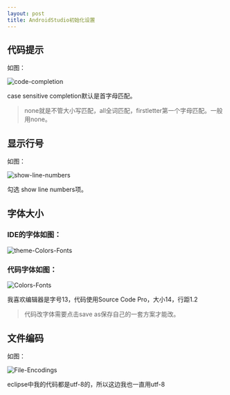 ```yaml
---
layout: post
title: AndroidStudio初始化设置
---
```


## 代码提示

如图：

![code-completion](https://raw.githubusercontent.com/Kyson/Kyson.github.io/master/images/post_img/AndroidStudio%E5%88%9D%E5%A7%8B%E5%8C%96%E8%AE%BE%E7%BD%AE/code-completion.jpg)

case sensitive completion默认是首字母匹配。

> none就是不管大小写匹配，all全词匹配，firstletter第一个字母匹配。一般用none。

## 显示行号

如图：

![show-line-numbers](https://raw.githubusercontent.com/Kyson/Kyson.github.io/master/images/post_img/AndroidStudio%E5%88%9D%E5%A7%8B%E5%8C%96%E8%AE%BE%E7%BD%AE/show-line-numbers.jpg)

勾选 show line numbers项。

## 字体大小

### IDE的字体如图：

![theme-Colors-Fonts](https://raw.githubusercontent.com/Kyson/Kyson.github.io/master/images/post_img/AndroidStudio%E5%88%9D%E5%A7%8B%E5%8C%96%E8%AE%BE%E7%BD%AE/theme-Colors-Fonts.jpg)

### 代码字体如图：

![Colors-Fonts](https://raw.githubusercontent.com/Kyson/Kyson.github.io/master/images/post_img/AndroidStudio%E5%88%9D%E5%A7%8B%E5%8C%96%E8%AE%BE%E7%BD%AE/Colors-Fonts.jpg)

我喜欢编辑器是字号13，代码使用Source Code Pro，大小14，行距1.2

> 代码改字体需要点击save as保存自己的一套方案才能改。

## 文件编码

如图：

![File-Encodings](https://raw.githubusercontent.com/Kyson/Kyson.github.io/master/images/post_img/AndroidStudio%E5%88%9D%E5%A7%8B%E5%8C%96%E8%AE%BE%E7%BD%AE/File-Encodings.jpg)

eclipse中我的代码都是utf-8的，所以这边我也一直用utf-8
